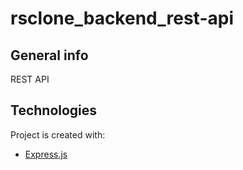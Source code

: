 # rsclone_backend_rest-api

## General info

REST API

## Technologies

Project is created with:

- [Express.js](https://expressjs.com/)

